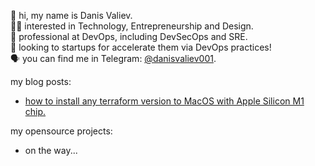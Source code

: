 👋 hi, my name is Danis Valiev.  
👨‍💻 interested in Technology, Entrepreneurship and Design.  
🥷 professional at DevOps, including DevSecOps and SRE.  
🚁 looking to startups for accelerate them via DevOps practices!  
🗣️ you can find me in Telegram: [@danisvaliev001](https://t.me/danisvaliev001).  

my blog posts:
- [how to install any terraform version to MacOS with Apple Silicon M1 chip.](https://gitlab.com/danisvaliev001/m1-terraform)

my opensource projects:
- on the way...

<!---
danisvaliev001/danisvaliev001 is a ✨ special ✨ repository because its `README.md` (this file) appears on your GitHub profile.
You can click the Preview link to take a look at your changes.
--->

